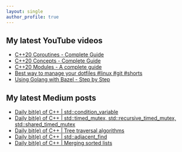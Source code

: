 ```yaml
---
layout: single
author_profile: true
---
```


## My latest YouTube videos

<!--START_SECTION:youtube-->
* [C++20 Coroutines - Complete Guide](https://www.youtube.com/watch?v=w-dmOHhBX9o)
* [C++20 Concepts  - Complete Guide](https://www.youtube.com/watch?v=1So7onMFxJM)
* [C++20 Modules - A complete guide](https://www.youtube.com/watch?v=WRCwciJ5MTE)
* [Best way to manage your dotfiles #linux #git #shorts](https://www.youtube.com/watch?v=LHrB4TcU1JM)
* [Using Golang with Bazel - Step by Step](https://www.youtube.com/watch?v=mXLrk0ipwz4)
<!--END_SECTION:youtube-->

## My latest Medium posts

<!--START_SECTION:medium-->
* [Daily bit(e) of C++ | std::condition_variable](https://medium.com/@simontoth/daily-bit-e-of-c-std-condition-variable-e506b3eadbea?source=rss-1e1de1006a93------2)
* [Daily bit(e) of C++ | std::timed_mutex, std::recursive_timed_mutex, std::shared_timed_mutex](https://medium.com/@simontoth/daily-bit-e-of-c-std-timed-mutex-std-recursive-timed-mutex-std-shared-timed-mutex-26a6f402fb48?source=rss-1e1de1006a93------2)
* [Daily bit(e) of C++ | Tree traversal algorithms](https://itnext.io/daily-bit-e-of-c-tree-traversal-algorithms-44e0d16bce08?source=rss-1e1de1006a93------2)
* [Daily bit(e) of C++ | std::adjacent_find](https://medium.com/@simontoth/daily-bit-e-of-c-std-adjacent-find-dad92bf63713?source=rss-1e1de1006a93------2)
* [Daily bit(e) of C++ | Merging sorted lists](https://medium.com/@simontoth/daily-bit-e-of-c-merging-sorted-lists-f84d973aaa0b?source=rss-1e1de1006a93------2)
<!--END_SECTION:medium-->